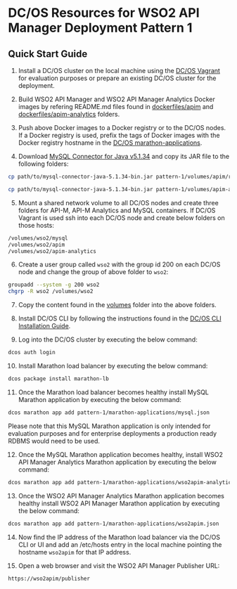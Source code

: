 # DC/OS Resources for WSO2 API Manager Deployment Pattern 1

## Quick Start Guide

1. Install a DC/OS cluster on the local machine using the [DC/OS Vagrant](https://github.com/dcos/dcos-vagrant) 
for evaluation purposes or prepare an existing DC/OS cluster for the deployment.

2. Build WSO2 API Manager and WSO2 API Manager Analytics Docker images by 
refering README.md files found in [dockerfiles/apim](../dockerfiles/apim) 
and [dockerfiles/apim-analytics](../dockerfiles/apim-analytics) folders.

3. Push above Docker images to a Docker registry or to the DC/OS nodes. If 
a Docker registry is used, prefix the tags of Docker images with the Docker 
registry hostname in the [DC/OS marathon-applications](marathon-applications/).

4. Download [MySQL Connector for Java v5.1.34](https://downloads.mysql.com/archives/c-j/) 
and copy its JAR file to the following folders:

````bash
cp path/to/mysql-connector-java-5.1.34-bin.jar pattern-1/volumes/apim/repository/components/lib/mysql-connector-java-5.1.34-bin.jar

cp path/to/mysql-connector-java-5.1.34-bin.jar pattern-1/volumes/apim-analytics/repository/components/lib/mysql-connector-java-5.1.34-bin.jar
````

5. Mount a shared network volume to all DC/OS nodes and create three folders 
for API-M, API-M Analytics and MySQL containers. If DC/OS Vagrant is used ssh 
into each DC/OS node and create below folders on those hosts:

````bash
/volumes/wso2/mysql
/volumes/wso2/apim
/volumes/wso2/apim-analytics
````

6. Create a user group called ```wso2``` with the group id 200 on each DC/OS node 
and change the group of above folder to ```wso2```:

````bash
groupadd --system -g 200 wso2
chgrp -R wso2 /volumes/wso2
````

7. Copy the content found in the [volumes](volumes/) folder into the above folders.

8. Install DC/OS CLI by following the instructions found in the 
[DC/OS CLI Installation Guide](https://docs.mesosphere.com/1.10/cli/install/).

9. Log into the DC/OS cluster by executing the below command:

````bash
dcos auth login
````

10. Install Marathon load balancer by executing the below command:

````bash
dcos package install marathon-lb
````

11. Once the Marathon load balancer becomes healthy install MySQL Marathon
application by executing the below command:

````bash
dcos marathon app add pattern-1/marathon-applications/mysql.json
````

Please note that this MySQL Marathon application is only intended for 
evaluation purposes and for enterprise deployments a production ready 
RDBMS would need to be used.

12. Once the MySQL Marathon application becomes healthy, install WSO2 
API Manager Analytics Marathon application by executing the below command:

````bash
dcos marathon app add pattern-1/marathon-applications/wso2apim-analytics.json
````

13. Once the WSO2 API Manager Analytics Marathon application becomes 
healthy install WSO2 API Manager Marathon application by executing 
the below command:

````bash
dcos marathon app add pattern-1/marathon-applications/wso2apim.json
````

14. Now find the IP address of the Marathon load balancer via the DC/OS 
CLI or UI and add an /etc/hosts entry in the local machine pointing the 
hostname ```wso2apim``` for that IP address.

15. Open a web browser and visit the WSO2 API Manager Publisher URL:

````bash
https://wso2apim/publisher
````